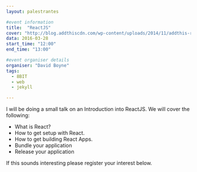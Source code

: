 ```yaml
---
layout: palestrantes

#event information
title:  "ReactJS"
cover: "http://blog.addthiscdn.com/wp-content/uploads/2014/11/addthis-react-flux-javascript-scaling.png"
data: 2016-03-28
start_time: "12:00"
end_time: "13:00"

#event organiser details
organiser: "David Boyne"
tags:
  - 8BIT
  - web
  - jekyll

---
```


I will be doing a small talk on an Introduction into ReactJS. We will cover the following:

- What is React?
- How to get setup with React.
- How to get building React Apps.
- Bundle your application
- Release your application

If this sounds interesting please register your interest below.
